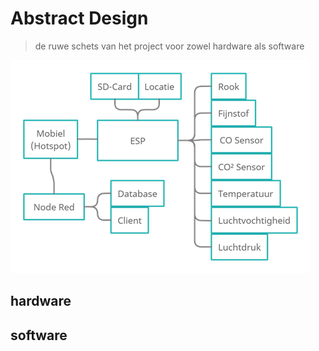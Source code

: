 # Abstract Design
> de ruwe schets van het project voor zowel hardware als software

<img src="/pictures/Blockdiagram_hardware_software.png">

## hardware


## software
